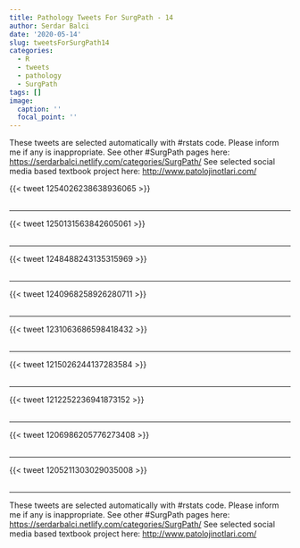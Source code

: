 ```yaml
---
title: Pathology Tweets For SurgPath - 14
author: Serdar Balci
date: '2020-05-14'
slug: tweetsForSurgPath14
categories:
  - R
  - tweets
  - pathology
  - SurgPath
tags: []
image:
  caption: ''
  focal_point: ''
---
```



These tweets are selected automatically with #rstats code. Please inform me if any is inappropriate.
See other #SurgPath pages here: https://serdarbalci.netlify.com/categories/SurgPath/ 
See selected social media based textbook project here: http://www.patolojinotlari.com/

{{< tweet 1254026238638936065 >}}
<br>
<br>
<hr>
{{< tweet 1250131563842605061 >}}
<br>
<br>
<hr>
{{< tweet 1248488243135315969 >}}
<br>
<br>
<hr>
{{< tweet 1240968258926280711 >}}
<br>
<br>
<hr>
{{< tweet 1231063686598418432 >}}
<br>
<br>
<hr>
{{< tweet 1215026244137283584 >}}
<br>
<br>
<hr>
{{< tweet 1212252236941873152 >}}
<br>
<br>
<hr>
{{< tweet 1206986205776273408 >}}
<br>
<br>
<hr>
{{< tweet 1205211303029035008 >}}
<br>
<br>
<hr>


These tweets are selected automatically with #rstats code. Please inform me if any is inappropriate.
See other #SurgPath pages here: https://serdarbalci.netlify.com/categories/SurgPath/ 
See selected social media based textbook project here: http://www.patolojinotlari.com/
